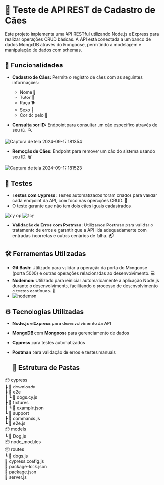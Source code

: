 # 🐾 Teste de API REST de Cadastro de Cães

Este projeto implementa uma API RESTful utilizando Node.js e Express para realizar operações CRUD básicas. A API está conectada a um banco de dados MongoDB através do Mongoose, permitindo a modelagem e manipulação de dados com schemas.

## 🚀 Funcionalidades

- **Cadastro de Cães:** Permite o registro de cães com as seguintes informações:
  - Nome 🐶
  - Tutor 👤
  - Raça 🐕
  - Sexo 🚻
  - Cor do pelo 🎨

- **Consulta por ID:** Endpoint para consultar um cão específico através de seu ID. 🔍

![Captura de tela 2024-09-17 181354](https://github.com/user-attachments/assets/35eea5f9-338c-4727-8fa0-02649023850a)

- **Remoção de Cães:** Endpoint para remover um cão do sistema usando seu ID. 🗑️

 ![Captura de tela 2024-09-17 181523](https://github.com/user-attachments/assets/47a44dfb-dda6-457f-9352-01acb02aed72)

## 🧪 Testes

- **Testes com Cypress:** Testes automatizados foram criados para validar cada endpoint da API, com foco nas operações CRUD. 🔧
- O teste garante que não tem dois cães iguais cadastrados.

![cy op](https://github.com/user-attachments/assets/6ea2b78c-c46c-4929-99cd-544789249183)
![1cy](https://github.com/user-attachments/assets/30960a0f-e251-4121-b110-f4bc70b96464)


- **Validação de Erros com Postman:** Utilizamos Postman para validar o tratamento de erros e garantir que a API lida adequadamente com entradas incorretas e outros cenários de falha. 📬
  

## 🛠️ Ferramentas Utilizadas

- **Git Bash:** Utilizado para validar a operação da porta do Mongoose (porta 5000) e outras operações relacionadas ao desenvolvimento. 💻
- **Nodemon:** Utilizado para reiniciar automaticamente a aplicação Node.js durante o desenvolvimento, facilitando o processo de desenvolvimento e testes contínuos. 🔄
- ![nodemon](https://github.com/user-attachments/assets/c9047c84-601f-4321-bc47-6d5b1ab09a11)



## ⚙️ Tecnologias Utilizadas

- **Node.js** e **Express** para desenvolvimento da API
- **MongoDB** com **Mongoose** para gerenciamento de dados
- **Cypress** para testes automatizados
- **Postman** para validação de erros e testes manuais

  ## 📁 Estrutura de Pastas

📦 cypress  
 ┣ 📂 downloads  
 ┣ 📂 e2e  
 ┃ ┗ 📜 dogs.cy.js  
 ┣ 📂 fixtures  
 ┃ ┗ 📜 example.json  
 ┗ 📂 support  
   ┣ 📜 commands.js  
   ┗ 📜 e2e.js  
📦 models  
 ┗ 📜 Dog.js  
📦 node_modules  
📦 routes  
 ┗ 📜 dogs.js  
📜 cypress.config.js  
📜 package-lock.json  
📜 package.json  
📜 server.js

